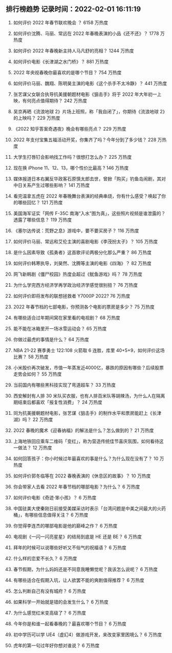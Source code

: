 
## 排行榜趋势 记录时间：2022-02-01 16:11:19
  
  1. 如何评价 2022 年春节联欢晚会 ？ 6158 万热度
    
  2. 如何评价沈腾、马丽、常远在 2022 年春晚表演的小品《还不还》？ 1778 万热度
    
  3. 如何评价 2022 年春晚新主持人马凡舒的亮相？ 1244 万热度
    
  4. 如何评价电影《长津湖之水门桥》？ 881 万热度
    
  5. 2022 年央视春晚你最喜欢的是哪个节目？ 754 万热度
    
  6. 如何评价马丽、魏翔、陈明昊主演的电影《这个杀手不太冷静》？ 441 万热度
    
  7. 张艺谋父女联合执导抗美援朝题材电影《狙击手》将于 2022 年大年初一上映，有何亮点值得期待？ 242 万热度
    
  8. 吴京再晒《流浪地球 2》片场上班照，称「我自闭了」，你期待《流浪地球 2》的上映吗？ 229 万热度
    
  9. 《2022 知乎答案奇遇夜》晚会有哪些亮点？ 229 万热度
    
  10. 2022 年支付宝集五福活动开奖，你集齐了吗？今年分到了多少钱？ 228 万热度
    
  11. 大学生打唇钉会影响找工作吗？很想打怎么办？ 225 万热度
    
  12. 现在换 iPhone 11、12、13，哪个性价比最高  ? 146 万热度
    
  13. 媒体报道日本右翼反华政客石原慎太郎去世，曾掀「购买」钓鱼岛闹剧，其对中日关系产生过哪些影响？ 141 万热度
    
  14. 看完温拿五虎在 2022 年春晚舞台表演的经典串烧，你有什么感受？唤起了你的哪些回忆？ 121 万热度
    
  15. 美国海军证实「网传 F-35C 南海“入水”图为真」，这些照片视频是谁泄露的？透露了哪些信息？ 119 万热度
    
  16. 《塞尔达传说：荒野之息》游戏中，要不要买房子？ 116 万热度
    
  17. 如何评价马丽、常远和艾伦主演的喜剧电影《李茂扮太子》？ 105 万热度
    
  18. 是什么因素导致《孤勇者》这首歌评论两极分化那么严重？ 86 万热度
    
  19. 如何评价韩寒执导，刘昊然、沈腾等主演的电影《四海》？ 82 万热度
    
  20. 网飞新韩剧《僵尸校园》热度会超过《鱿鱼游戏》吗？ 78 万热度
    
  21. 为什么学完西方经济学再学政治经济学感觉很别扭？ 76 万热度
    
  22. 如何评价即将发布的联想拯救者 Y7000P 2022? 76 万热度
    
  23. 2022 年春节档的七部电影，你预测各个电影的票房是多少？ 75 万热度
    
  24. 有哪些适合过年期间窝在家里看的电视剧？ 68 万热度
    
  25. 能不能在冰箱里开一场冰雪运动会？ 65 万热度
    
  26. 你做过最虎的事情是什么？ 64 万热度
    
  27. NBA 21-22 赛季勇士 122:108 火箭取 6 连胜，库里 40+5+9，如何评价这场比赛？ 58 万热度
    
  28. 小米股价再次破发，市值一年蒸发近4000亿，暴跌的原因有哪些？后续股票走势会如何？ 55 万热度
    
  29. 当前国内有哪些黑科技实现了弯道超车？ 33 万热度
    
  30. 西安解封有人排 30 米队买衣服，也有人排百米队等胡辣汤，为什么人在隔离期结束后都喜欢「报复性消费」？ 24 万热度
    
  31. 同为抗美援朝题材电影，张艺谋《狙击手》的制作水平和票房能赶上《长津湖》吗？ 22 万热度
    
  32. 2022 春晚的魔术《迎春纳福》的解法是什么？怎么做到的？ 21 万热度
    
  33. 上海地铁回应乘车二维码「变红」，称为营造传统佳节喜庆氛围，如何看待这一做法？ 12 万热度
    
  34. 如何回答孩子：你小时候过年最喜欢的事是什么？为什么现在没有了？ 10 万热度
    
  35. 如何评价郭冬临等在 2022 春晚表演的《休息区的故事》？ 10 万热度
    
  36. 你会带家人去看 2022 年春节档的哪部电影？为什么？ 6 万热度
    
  37. 如何评价电影《奇迹·笨小孩》？ 6 万热度
    
  38. 中国驻美大使秦刚日前接受美媒采访时表示「台湾问题是中美之间最大的火药桶」，有哪些信息值得关注？ 6 万热度
    
  39. 你觉得李连杰的哪部电影是他的巅峰之作？ 6 万热度
    
  40. 电视剧《一闪一闪亮星星》的结局到底是 HE 还是 BE？ 6 万热度
    
  41. 拜年的时候可以说哪些好听又不俗气的祝福语？ 6 万热度
    
  42. 什么样的恋爱不长久？ 6 万热度
    
  43. 春节假期，为什么妈妈还是不同意我睡懒觉呢？我该怎么说呢？ 6 万热度
    
  44. 有哪些适合在假期入坑，让人欲罢不能的爽剧值得推荐？ 6 万热度
    
  45. 怎么判断自己有没有城府？ 6 万热度
    
  46. 如果科学一开始就是错的会发生什么？ 6 万热度
    
  47. 为什么感觉红米变高级了？ 6 万热度
    
  48. 今年你是和谁一起看春晚的？最喜欢哪个节目？ 6 万热度
    
  49. 初中学历可以学 UE4（虚幻4）做游戏开发，来改变家里困境么？ 6 万热度
    
  50. 虎年的第一句过年好你想对谁说？ 6 万热度
    